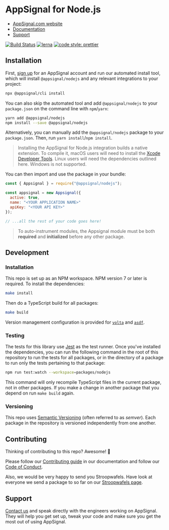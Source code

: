 # AppSignal for Node.js

- [AppSignal.com website][appsignal]
- [Documentation][docs]
- [Support][contact]

[![Build Status](https://appsignal.semaphoreci.com/badges/appsignal-nodejs/branches/main.svg?style=shields&key=7dd9fe64-f1d5-437b-a5b7-8ac337a26c5b)](https://travis-ci.org/appsignal/appsignal-nodejs) [![lerna](https://img.shields.io/badge/maintained%20with-lerna-cc00ff.svg)](https://lerna.js.org/) [![code style: prettier](https://img.shields.io/badge/code_style-prettier-ff69b4.svg?style=flat-square)](https://github.com/prettier/prettier)

## Installation

First, [sign up][appsignal-sign-up] for an AppSignal account and run our automated install tool, which will install `@appsignal/nodejs` and any relevant integrations to your project:

```bash
npx @appsignal/cli install
```

You can also skip the automated tool and add `@appsignal/nodejs` to your `package.json` on the command line with `npm`/`yarn`:

```bash
yarn add @appsignal/nodejs
npm install --save @appsignal/nodejs
```

Alternatively, you can manually add the `@appsignal/nodejs` package to your `package.json`. Then, run `yarn install`/`npm install`.

> Installing the AppSignal for Node.js integration builds a native extension. To compile it, macOS users will need to install the [Xcode Developer Tools](https://osxdaily.com/2014/02/12/install-command-line-tools-mac-os-x/). Linux users will need the dependencies outlined here. Windows is not supported.

You can then import and use the package in your bundle:

```js
const { Appsignal } = require("@appsignal/nodejs");

const appsignal = new Appsignal({
  active: true,
  name: "<YOUR APPLICATION NAME>"
  apiKey: "<YOUR API KEY>"
});

// ...all the rest of your code goes here!
```

> To auto-instrument modules, the Appsignal module must be both **required** and **initialized** before any other package.

## Development

### Installation

This repo is set up as an NPM workspace. NPM version 7 or later is required. To install the dependencies:

```bash
make install
```

Then do a TypeScript build for all packages:

```bash
make build
```

Version management configuration is provided for [`volta`](https://volta.sh/) and [`asdf`](https://github.com/asdf-vm/asdf-nodejs).

### Testing

The tests for this library use [Jest](https://jestjs.io) as the test runner. Once you've installed the dependencies, you can run the following command in the root of this repository to run the tests for all packages, or in the directory of a package to run only the tests pertaining to that package:

```bash
npm run test:watch --workspace=packages/nodejs
```

This command will only recompile TypeScript files in the current
package, not in other packages. If you make a change in another package
that you depend on run `make build` again.

### Versioning

This repo uses [Semantic Versioning][semver] (often referred to as _semver_). Each package in the repository is versioned independently from one another.

## Contributing

Thinking of contributing to this repo? Awesome! 🚀

Please follow our [Contributing guide][contributing-guide] in our documentation and follow our [Code of Conduct][coc].

Also, we would be very happy to send you Stroopwafels. Have look at everyone we send a package to so far on our [Stroopwafels page][waffles-page].

## Support

[Contact us][contact] and speak directly with the engineers working on AppSignal. They will help you get set up, tweak your code and make sure you get the most out of using AppSignal.

[appsignal]: https://appsignal.com
[appsignal-sign-up]: https://appsignal.com/users/sign_up
[contact]: mailto:support@appsignal.com
[coc]: https://docs.appsignal.com/appsignal/code-of-conduct.html
[waffles-page]: https://appsignal.com/waffles
[docs]: https://docs.appsignal.com/nodejs/
[contributing-guide]: http://docs.appsignal.com/appsignal/contributing.html
[semver]: http://semver.org/
